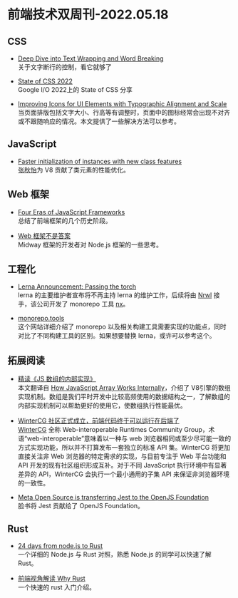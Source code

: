 # 前端技术双周刊-2022.05.18

## CSS
- [Deep Dive into Text Wrapping and Word Breaking](https://codersblock.com/blog/deep-dive-into-text-wrapping-and-word-breaking/)
<br>关于文字断行的控制，看它就够了

- [State of CSS 2022](https://web.dev/state-of-css-2022/)
<br>Google I/O 2022上的 State of CSS 分享

- [Improving Icons for UI Elements with Typographic Alignment and Scale](https://css-tricks.com/improving-icons-for-ui-elements-with-typographic-alignment-and-scale/)
<br>当页面排版包括文字大小、行高等有调整时，页面中的图标经常会出现不对齐或不跟随响应的情况。本文提供了一些解决方法可以参考。

## JavaScript
- [Faster initialization of instances with new class features](https://v8.dev/blog/faster-class-features)
<br>[张秋怡](https://twitter.com/JoyeeCheung)为 V8 贡献了类元素的性能优化。

## Web 框架

- [Four Eras of JavaScript Frameworks](https://www.pzuraq.com/blog/four-eras-of-javascript-frameworks)
<br>总结了前端框架的几个历史阶段。

- [Web 框架不是答案](https://mp.weixin.qq.com/s/T3ZEzeEsQxbdbOGyuotu-g)
<br>Midway 框架的开发者对 Node.js 框架的一些思考。


## 工程化
- [Lerna Announcement: Passing the torch](https://github.com/lerna/lerna/issues/3121)
<br>lerna 的主要维护者宣布将不再主持 lerna 的维护工作，后续将由 [Nrwl](https://nrwl.io/) 接手，该公司开发了 monorepo 工具 [nx](https://nx.dev)。

- [monorepo.tools](https://monorepo.tools/)
<br>这个网站详细介绍了 monorepo 以及相关构建工具需要实现的功能点，同时对比了不同构建工具的区别。如果想要替换 lerna，或许可以参考这个。

## 拓展阅读
- [精读《JS 数组的内部实现》](https://zhuanlan.zhihu.com/p/511389069)
<br>本文翻译自 [How JavaScript Array Works Internally](https://blog.gauravthakur.in/how-javascript-array-works-internally)，介绍了 V8引擎的数组实现机制。数组是我们平时开发中比较高频使用的数据结构之一，了解数组的内部实现机制可以帮助更好的使用它，使数组执行性能最优。

- [WinterCG 社区正式成立，前端代码终于可以运行在后端了](https://mp.weixin.qq.com/s/bF4crsk75j0TdMoi402u-g)
<br>[WinterCG](https://github.com/wintercg) 全称 Web-interoperable Runtimes Community Group，术语“web-interoperable”意味着以一种与 web 浏览器相同或至少尽可能一致的方式实现功能，所以并不打算发布一套独立的标准 API 集。WinterCG 将更加直接关注非 Web 浏览器的特定需求的实现，与目前专注于 Web 平台功能和 API 开发的现有社区组织形成互补。对于不同 JavaScript 执行环境中有显著差异的 API，WinterCG 会执行一个最小通用的子集 API 来保证非浏览器环境的一致性。

- [Meta Open Source is transferring Jest to the OpenJS Foundation](https://engineering.fb.com/2022/05/11/open-source/jest-openjs-foundation/)
<br>脸书将 Jest 贡献给了 OpenJS Foundation。

## Rust
- [24 days from node.js to Rust](https://vino.dev/blog/node-to-rust-day-1-rustup/)
<br>一个详细的 Node.js 与 Rust 对照，熟悉 Node.js 的同学可以快速了解 Rust。

- [前端视角解读 Why Rust](https://mp.weixin.qq.com/s/AXXJnFdwYDiy5vfZ-fvVDQ)
<br>一个快速的 rust 入门介绍。

